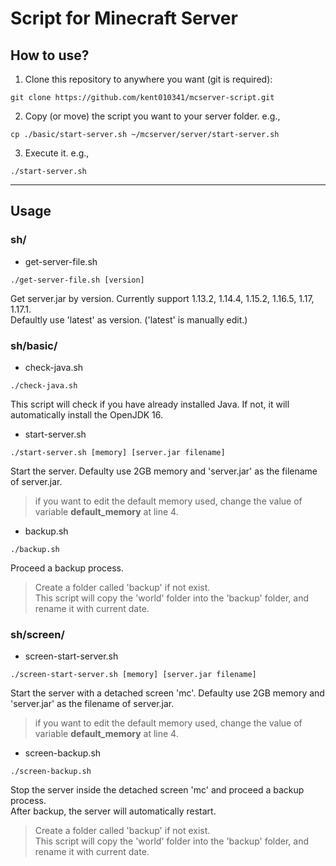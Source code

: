 # Script for Minecraft Server

## How to use?
1. Clone this repository to anywhere you want (git is required):  
```
git clone https://github.com/kent010341/mcserver-script.git
```

2. Copy (or move) the script you want to your server folder. e.g.,  
```
cp ./basic/start-server.sh ~/mcserver/server/start-server.sh
```

3. Execute it. e.g.,
```
./start-server.sh
```

---

## Usage
### sh/
* get-server-file.sh
```
./get-server-file.sh [version]
```
Get server.jar by version. Currently support 1.13.2, 1.14.4, 1.15.2, 1.16.5, 1.17, 1.17.1.  
Defaultly use 'latest' as version. ('latest' is manually edit.)

### sh/basic/
* check-java.sh  
```
./check-java.sh
```  
This script will check if you have already installed Java. If not, it will automatically install the OpenJDK 16.

* start-server.sh
```
./start-server.sh [memory] [server.jar filename]
```  
Start the server. Defaulty use 2GB memory and 'server.jar' as the filename of server.jar.  
> if you want to edit the default memory used, change the value of variable **default_memory** at line 4.

* backup.sh
```
./backup.sh
```  
Proceed a backup process.  
> Create a folder called 'backup' if not exist.  
> This script will copy the 'world' folder into the 'backup' folder, and rename it with current date.  

### sh/screen/
* screen-start-server.sh
```
./screen-start-server.sh [memory] [server.jar filename]
```
Start the server with a detached screen 'mc'. Defaulty use 2GB memory and 'server.jar' as the filename of server.jar.  
> if you want to edit the default memory used, change the value of variable **default_memory** at line 4.

* screen-backup.sh
```
./screen-backup.sh
```
Stop the server inside the detached screen 'mc' and proceed a backup process.  
After backup, the server will automatically restart.
> Create a folder called 'backup' if not exist.  
> This script will copy the 'world' folder into the 'backup' folder, and rename it with current date.  

